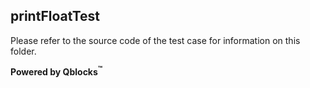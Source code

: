 ## printFloatTest

Please refer to the source code of the test case for information on this folder.

**Powered by Qblocks<sup>&trade;</sup>**

